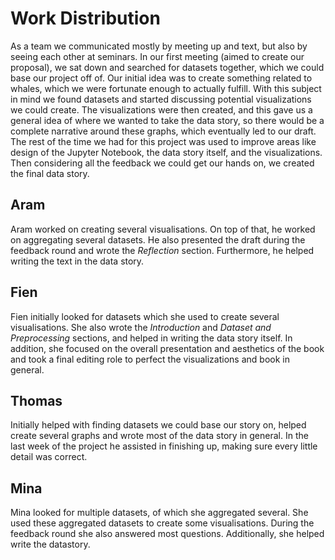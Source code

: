 # Work Distribution

As a team we communicated mostly by meeting up and text, but also by seeing each other at
seminars. In our first meeting (aimed to create our proposal), we sat down and searched for
datasets together, which we could base our project off of. Our initial idea was to create something
related to whales, which we were fortunate enough to actually fulfill. With this subject in mind we
found datasets and started discussing potential visualizations we could create. The visualizations
were then created, and this gave us a general idea of where we wanted to take the data story, so 
there would be a complete narrative around these graphs, which eventually led to our draft. The rest of
the time we had for this project was used to improve areas like design of the Jupyter Notebook, the data story
itself, and the visualizations. Then considering all the feedback we could get our hands on, we created the final data story.

## Aram
Aram worked on creating several visualisations. On top of that, he worked on aggregating several datasets. He also presented the draft during the feedback round and wrote the <i>Reflection</i> section. Furthermore, he helped writing the text in the data story.

## Fien
Fien initially looked for datasets which she used to create several visualisations. She also wrote the <i>Introduction</i> and <i>Dataset and Preprocessing</i> sections, and helped in writing the data story itself. In addition, she focused on the overall presentation and aesthetics of the book and took a final editing role to perfect the visualizations and book in general.

## Thomas

Initially helped with finding datasets we could base our story on, helped create several graphs and wrote most of the data story in general. In the last week of the project he assisted in finishing up, making sure every little detail was correct.

## Mina
Mina looked for multiple datasets, of which she aggregated several. She used these aggregated datasets to create some visualisations. During the feedback round she also answered most questions. Additionally, she helped write the datastory.